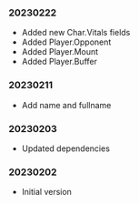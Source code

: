 ### 20230222

  * Added new Char.Vitals fields
  * Added Player.Opponent
  * Added Player.Mount
  * Added Player.Buffer

### 20230211

  * Add name and fullname

### 20230203

  * Updated dependencies

### 20230202

  * Initial version
